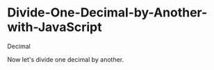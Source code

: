 # Divide-One-Decimal-by-Another-with-JavaScript

Decimal

Now let's divide one decimal by another.

